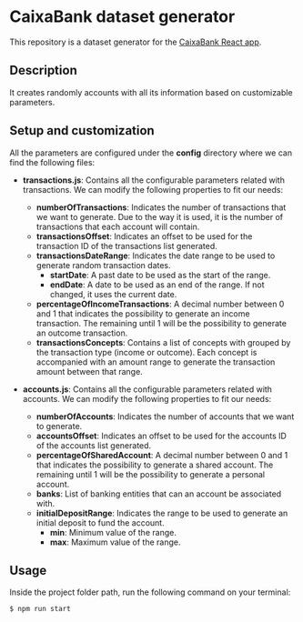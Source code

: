 # CaixaBank dataset generator

This repository is a dataset generator for the [CaixaBank React app](https://github.com/danimr99/caixabank-react).

## Description

It creates randomly accounts with all its information based on customizable parameters.

## Setup and customization

All the parameters are configured under the **config** directory where we can find the following files:

- **transactions.js**: Contains all the configurable parameters related with transactions. We can modify the following properties to fit our needs:

  - **numberOfTransactions**: Indicates the number of transactions that we want to generate. Due to the way it is used, it is the number of transactions that each account will contain.
  - **transactionsOffset**: Indicates an offset to be used for the transaction ID of the transactions list generated.
  - **transactionsDateRange**: Indicates the date range to be used to generate random transaction dates.
    - **startDate**: A past date to be used as the start of the range.
    - **endDate**: A date to be used as an end of the range. If not changed, it uses the current date.
  - **percentageOfIncomeTransactions**: A decimal number between 0 and 1 that indicates the possibility to generate an income transaction. The remaining until 1 will be the possibility to generate an outcome transaction.
  - **transactionsConcepts**: Contains a list of concepts with grouped by the transaction type (income or outcome). Each concept is accompanied with an amount range to generate the transaction amount between that range.

- **accounts.js**: Contains all the configurable parameters related with accounts. We can modify the following properties to fit our needs:
  - **numberOfAccounts**: Indicates the number of accounts that we want to generate.
  - **accountsOffset**: Indicates an offset to be used for the accounts ID of the accounts list generated.
  - **percentageOfSharedAccount**: A decimal number between 0 and 1 that indicates the possibility to generate a shared account. The remaining until 1 will be the possibility to generate a personal account.
  - **banks**: List of banking entities that can an account be associated with.
  - **initialDepositRange**: Indicates the range to be used to generate an initial deposit to fund the account.
    - **min**: Minimum value of the range.
    - **max**: Maximum value of the range.

## Usage

Inside the project folder path, run the following command on your terminal:

```bash
$ npm run start
```
